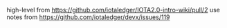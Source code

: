 high-level from https://github.com/iotaledger/IOTA2.0-intro-wiki/pull/2
use notes from https://github.com/iotaledger/devx/issues/119